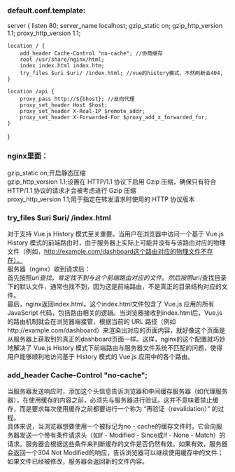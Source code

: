 
### default.conf.template:
server {
    listen 80;
    server_name localhost;
    gzip_static on;
    gzip_http_version 1.1;
    proxy_http_version 1.1;

    location / {
        add_header Cache-Control "no-cache"; //协商缓存
        root /usr/share/nginx/html;
        index index.html index.htm;
        try_files $uri $uri/ /index.html; //vue的history模式，不然刷新会404,
    }

    location /api {
        proxy_pass http://${bhost}; //反向代理
        proxy_set_header Host $host;
        proxy_set_header X-Real-IP $remote_addr;
        proxy_set_header X-Forwarded-For $proxy_add_x_forwarded_for;
    }
}

### nginx里面： 
  gzip_static on;开启静态压缩  
  gzip_http_version 1.1;设置在 HTTP/1.1 协议下启用 Gzip 压缩，确保只有符合 HTTP/1.1 协议的请求才会被考虑进行 Gzip 压缩  
  proxy_http_version 1.1;用于指定在转发请求时使用的 HTTP 协议版本  

### try_files $uri $uri/ /index.html
对于支持 Vue.js History 模式至关重要。当用户在浏览器中访问一个基于 Vue.js History 模式的前端路由时，由于服务器上实际上可能并没有与该路由对应的物理文件（例如，http://example.com/dashboard这个路由对应的物理文件不存在），  
服务器（nginx）收到请求后：  
首先按照$uri查找，肯定找不到与这个前端路由对应的文件。然后按照$uri/查找目录下的默认文件，通常也找不到，因为这是前端路由，不是真正的目录结构对应的文件。  
最后，nginx返回index.html。这个index.html文件包含了 Vue.js 应用的所有 JavaScript 代码，包括路由相关的逻辑。当浏览器接收到index.html后，Vue.js 的路由机制就会在浏览器端接管，根据当前的 URL 路径（例如http://example.com/dashboard）来渲染出对应的页面内容，就好像这个页面是从服务器上获取到的真正的dashboard页面一样。这样，nginx的这个配置就巧妙地解决了 Vue.js History 模式下前端路由与服务器文件系统不匹配的问题，使得用户能够顺利地访问基于 History 模式的 Vue.js 应用中的各个路由。  

### add_header Cache-Control "no-cache";
当服务器发送响应时，添加这个头信息告诉浏览器和中间缓存服务器（如代理服务器），在使用缓存的内容之前，必须先与服务器进行验证。这并不意味着禁止缓存，而是要求每次使用缓存之前都要进行一个称为 “再验证（revalidation）” 的过程。  
具体来说，当浏览器想要使用一个被标记为no - cache的缓存文件时，它会向服务器发送一个带有条件请求头（如If - Modified - Since或If - None - Match）的请求。服务器会根据这些条件来判断缓存的文件是否仍然有效。如果有效，服务器会返回一个304 Not Modified的响应，告诉浏览器可以继续使用缓存中的文件；如果文件已经被修改，服务器会返回新的文件内容。  